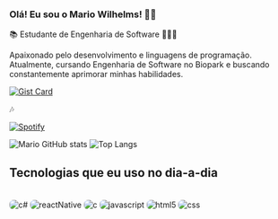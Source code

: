 ### Olá! Eu sou o Mario Wilhelms! 👋🏻

📚 Estudante de Engenharia de Software 👨🏻‍💻

Apaixonado pelo desenvolvimento e linguagens de programação. Atualmente, cursando Engenharia de Software no Biopark e buscando constantemente aprimorar minhas habilidades.

[![Gist Card](https://github-readme-stats.vercel.app/api/gist?id=bbfce31e0217a3689c8d961a356cb10d)](https://gist.github.com/Yizack/bbfce31e0217a3689c8d961a356cb10d/)

🎶

[![Spotify](https://img.shields.io/badge/Spotify-1ED760?&style=for-the-badge&logo=spotify&logoColor=white)](https://open.spotify.com/playlist/7w3hw9tOVoWKqSTDBDZOFo?si=52e773011a66485c)



![Mario GitHub stats](https://github-readme-stats.vercel.app/api?username=marioguiw&show_icons=true&theme=radical&card_width=400px&line_height=20px)
![Top Langs](https://github-readme-stats.vercel.app/api/top-langs/?username=marioguiw&layout=compact&theme=radical)


## Tecnologias que eu uso no dia-a-dia

<div style="display: inline_block"><br/>
    <img style="border-radius: 7px"  align="center" alt="c#" src="https://img.shields.io/badge/C%23-239120?style=for-the-badge&logo=c-sharp&logoColor=white"/>
    <img style="border-radius: 7px"  align="center" alt="reactNative" src="https://img.shields.io/badge/React_Native-20232A?style=for-the-badge&logo=react&logoColor=61DAFB"/>
    <img style="border-radius: 7px"  align="center" alt="c" src="https://img.shields.io/badge/C-00599C?style=for-the-badge&logo=c&logoColor=white"/>
    <img style="border-radius: 7px"  align="center" alt="javascript" src="https://img.shields.io/badge/JavaScript-323330?style=for-the-badge&logo=javascript&logoColor=F7DF1E"/>
    <img style="border-radius: 7px"  align="center" alt="html5" src="https://img.shields.io/badge/HTML5-E34F26?style=for-the-badge&logo=html5&logoColor=white"/>
    <img style="border-radius: 7px"  align="center" alt="css" src="https://img.shields.io/badge/CSS3-1572B6?style=for-the-badge&logo=css3&logoColor=white"/>

</div><br/>

